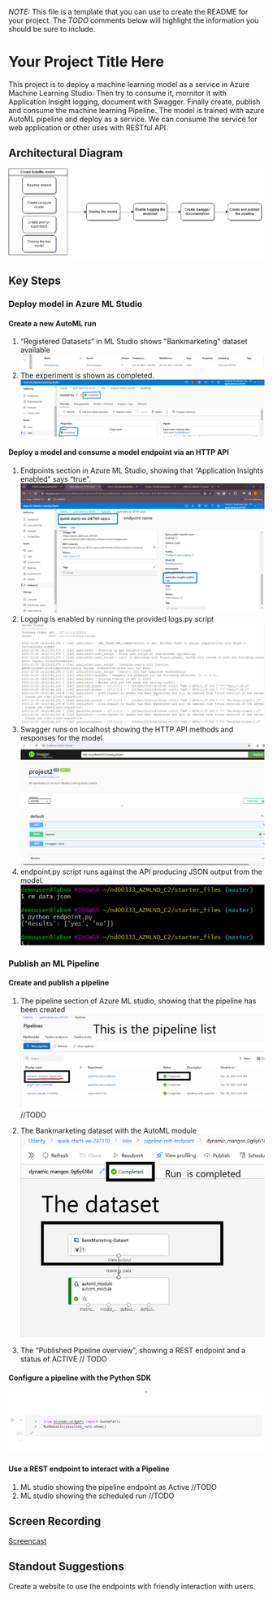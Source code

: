 *NOTE:* This file is a template that you can use to create the README for your project. The *TODO* comments below will highlight the information you should be sure to include.


# Your Project Title Here

This project is to deploy a machine learning model as a service in Azure Machine Learning Studio. Then try to consume it, mornitor it with Application Insight logging, document with Swagger. Finally create, publish and consume the machine learning Pipeline. The model is trained with azure AutoML pipeline and deploy as a service. We can consume the service for web application or other uses with RESTful API.

## Architectural Diagram
![Architechture](./images/architechture.drawio.png "Architechture")

## Key Steps
### Deploy model in Azure ML Studio
#### Create a new AutoML run
1. “Registered Datasets” in ML Studio shows "Bankmarketing" dataset available
    ![Dataset](./images/Registerd_dataset.png "Dataset")
2. The experiment is shown as completed.
    ![Experiment](./images/Experiment_completed.png "Experiment")

#### Deploy a model and consume a model endpoint via an HTTP API

1. Endpoints section in Azure ML Studio, showing that “Application Insights enabled” says “true”.
    ![deployed](./images/deployed.png)
2. Logging is enabled by running the provided logs.py script
    ![deployed](./images/log.png)
3. Swagger runs on localhost showing the HTTP API methods and responses for the model
    ![deployed](./images/swagger.png)
4. endpoint.py script runs against the API producing JSON output from the model.
    ![deployed](./images/result.png)

### Publish an ML Pipeline
#### Create and publish a pipeline
1. The pipeline section of Azure ML studio, showing that the pipeline has been created
    ![pipeline](./images/pipeline-created-and-completed.png) //TODO
2. The Bankmarketing dataset with the AutoML module
     ![pipeline](./images/pipeline-endpoint.png)

3. The “Published Pipeline overview”, showing a REST endpoint and a status of ACTIVE
// TODO

#### Configure a pipeline with the Python SDK
![pipeline](./images/used-run-details.png)
#### Use a REST endpoint to interact with a Pipeline
1. ML studio showing the pipeline endpoint as Active
//TODO
2. ML studio showing the scheduled run
//TODO
## Screen Recording
[Screencast](https://www.youtube.com/watch?v=8lUfjOYHcHM)

## Standout Suggestions
Create a website to use the endpoints with friendly interaction with users.
